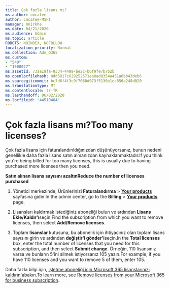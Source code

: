 ```yaml
---
title: Çok fazla lisans mı?
ms.author: cmcatee
author: cmcatee-MSFT
manager: mnirkhe
ms.date: 04/21/2020
ms.audience: Admin
ms.topic: article
ROBOTS: NOINDEX, NOFOLLOW
localization_priority: Normal
ms.collection: Adm_O365
ms.custom:
- "540"
- "1500027"
ms.assetid: 73aa19fa-9334-4499-be2c-b6f9fe7b7b2b
ms.openlocfilehash: 0dd3817c829252571ea8ad8354a451a0bb43deb6
ms.sourcegitcommit: bc7d6f4f3c9f7060d073f5130e1ec856e248d020
ms.translationtype: MT
ms.contentlocale: tr-TR
ms.lasthandoff: 06/02/2020
ms.locfileid: "44510484"
---
```

# <a name="too-many-licenses"></a><span data-ttu-id="da7a9-102">Çok fazla lisans mı?</span><span class="sxs-lookup"><span data-stu-id="da7a9-102">Too many licenses?</span></span>

<span data-ttu-id="da7a9-103">Çok fazla lisans için faturalandırıldığınızdan düşünüyorsanız, bunun nedeni genellikle daha fazla lisans satın almanızdan kaynaklanmaktadır.</span><span class="sxs-lookup"><span data-stu-id="da7a9-103">If you think you're being billed for too many licenses, this is usually due to having purchased more licenses then you need.</span></span>
  
<span data-ttu-id="da7a9-104">**Satın alınan lisans sayısını azaltın**</span><span class="sxs-lookup"><span data-stu-id="da7a9-104">**Reduce the number of licenses purchased**</span></span>
  
1. <span data-ttu-id="da7a9-105">Yönetici merkezinde, Ürünlerinizi **Faturalandırma** \> **[Your products](https://go.microsoft.com/fwlink/p/?linkid=842054)** sayfasına gidin.</span><span class="sxs-lookup"><span data-stu-id="da7a9-105">In the admin center, go to the **Billing** \> **[Your products](https://go.microsoft.com/fwlink/p/?linkid=842054)** page.</span></span>

2. <span data-ttu-id="da7a9-106">Lisansları kaldırmak istediğiniz aboneliği bulun ve ardından **Lisans Ekle/Kaldır'ı**seçin.</span><span class="sxs-lookup"><span data-stu-id="da7a9-106">Find the subscription from which you want to remove licenses, then select **Add/Remove licenses**.</span></span>

3. <span data-ttu-id="da7a9-107">Toplam **lisanslar** kutusuna, bu abonelik için ihtiyacınız olan toplam lisans sayısını girin ve ardından **değiştir'i gönder'i**seçin.</span><span class="sxs-lookup"><span data-stu-id="da7a9-107">In the **Total licenses** box, enter the total number of licenses that you need for this subscription, and then select **Submit change**.</span></span> <span data-ttu-id="da7a9-108">Örneğin, 110 lisansınız varsa ve bunların 5'ini silmek istiyorsanız 105 yazın.</span><span class="sxs-lookup"><span data-stu-id="da7a9-108">For example, if you have 110 licenses and you want to remove 5 of them, enter 105.</span></span>

<span data-ttu-id="da7a9-109">Daha fazla bilgi için, [işletme aboneliği için Microsoft 365 lisanslarınızı kaldırın'a](https://docs.microsoft.com/microsoft-365/commerce/licenses/buy-licenses)bakın.</span><span class="sxs-lookup"><span data-stu-id="da7a9-109">To learn more, see [Remove licenses from your Microsoft 365 for business subscription](https://docs.microsoft.com/microsoft-365/commerce/licenses/buy-licenses).</span></span>